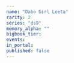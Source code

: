 ```yaml
---
name: "Dabo Girl Leeta"
rarity: 2
series: "ds9"
memory_alpha: ""
bigbook_tier:
events:
in_portal:
published: false
---
```

